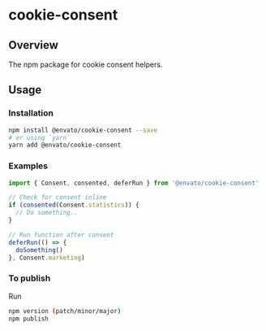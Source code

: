 # cookie-consent

## Overview

The npm package for cookie consent helpers.

## Usage

### Installation

```sh
npm install @envato/cookie-consent --save
# or using `yarn`
yarn add @envato/cookie-consent
```

### Examples

```js
import { Consent, consented, deferRun } from '@envato/cookie-consent'

// Check for consent inline
if (consented(Consent.statistics)) {
  // Do something..
}

// Run function after consent
deferRun(() => {
  doSomething()
}, Consent.marketing)
```

### To publish

Run

```sh
npm version (patch/minor/major)
npm publish
```
